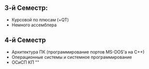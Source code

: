 ## 3-й Семестр: 
- Курсовой по плюсам (+QT)
- Немного ассемблера

## 4-й Семестр
- Архитектура ПК (программирование портов MS-DOS'а на С++)
- Операционные системы и системное программирование
- ОСиСП КП "" 